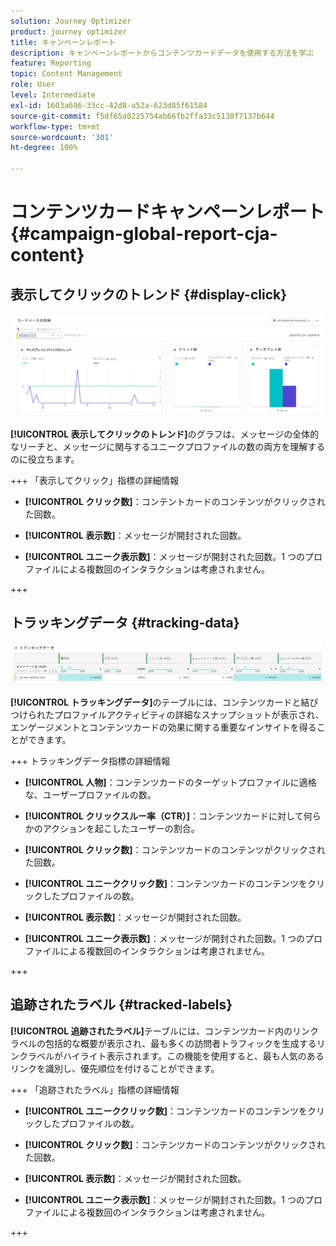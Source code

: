 ```yaml
---
solution: Journey Optimizer
product: journey optimizer
title: キャンペーンレポート
description: キャンペーンレポートからコンテンツカードデータを使用する方法を学ぶ
feature: Reporting
topic: Content Management
role: User
level: Intermediate
exl-id: 1603a696-33cc-42d8-a52a-623d85f61584
source-git-commit: f5df65a0225754ab66fb2ffa33c5130f7137b644
workflow-type: tm+mt
source-wordcount: '301'
ht-degree: 100%

---
```


# コンテンツカードキャンペーンレポート {#campaign-global-report-cja-content}

## 表示してクリックのトレンド {#display-click}

![](assets/content-card-report-1.png)

**[!UICONTROL 表示してクリックのトレンド]**&#x200B;のグラフは、メッセージの全体的なリーチと、メッセージに関与するユニークプロファイルの数の両方を理解するのに役立ちます。

+++ 「表示してクリック」指標の詳細情報

* **[!UICONTROL クリック数]**：コンテントカードのコンテンツがクリックされた回数。

* **[!UICONTROL 表示数]**：メッセージが開封された回数。

* **[!UICONTROL ユニーク表示数]**：メッセージが開封された回数。1 つのプロファイルによる複数回のインタラクションは考慮されません。

+++

## トラッキングデータ {#tracking-data}

![](assets/content-card-report-2.png)

**[!UICONTROL トラッキングデータ]**&#x200B;のテーブルには、コンテンツカードと結びつけられたプロファイルアクティビティの詳細なスナップショットが表示され、エンゲージメントとコンテンツカードの効果に関する重要なインサイトを得ることができます。

+++ トラッキングデータ指標の詳細情報

* **[!UICONTROL 人物]**：コンテンツカードのターゲットプロファイルに適格な、ユーザープロファイルの数。

* **[!UICONTROL クリックスルー率（CTR）]**：コンテンツカードに対して何らかのアクションを起こしたユーザーの割合。

* **[!UICONTROL クリック数]**：コンテンツカードのコンテンツがクリックされた回数。

* **[!UICONTROL ユニーククリック数]**：コンテンツカードのコンテンツをクリックしたプロファイルの数。

* **[!UICONTROL 表示数]**：メッセージが開封された回数。

* **[!UICONTROL ユニーク表示数]**：メッセージが開封された回数。1 つのプロファイルによる複数回のインタラクションは考慮されません。

+++

## 追跡されたラベル {#tracked-labels}

**[!UICONTROL 追跡されたラベル]**&#x200B;テーブルには、コンテンツカード内のリンクラベルの包括的な概要が表示され、最も多くの訪問者トラフィックを生成するリンクラベルがハイライト表示されます。この機能を使用すると、最も人気のあるリンクを識別し、優先順位を付けることができます。

+++ 「追跡されたラベル」指標の詳細情報

* **[!UICONTROL ユニーククリック数]**：コンテンツカードのコンテンツをクリックしたプロファイルの数。

* **[!UICONTROL クリック数]**：コンテンツカードのコンテンツがクリックされた回数。

* **[!UICONTROL 表示数]**：メッセージが開封された回数。

* **[!UICONTROL ユニーク表示数]**：メッセージが開封された回数。1 つのプロファイルによる複数回のインタラクションは考慮されません。

+++
